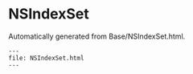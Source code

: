
# NSIndexSet

Automatically generated from Base/NSIndexSet.html.

``` {raw} html
---
file: NSIndexSet.html
---
```
